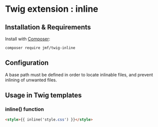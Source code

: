Twig extension : inline
=======================

## Installation & Requirements

Install with [Composer](https://getcomposer.org):

```shell script
composer require jmf/twig-inline
```

## Configuration

A base path must be defined in order to locate inlinable files, and prevent inlining of unwanted files.

## Usage in Twig templates

### inline() function

```html
<style>{{ inline('style.css') }}</style>
```
